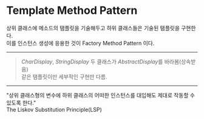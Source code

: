# Template Method Pattern
상위 클래스에 메소드의 탬플릿을 기술해두고 하위 클래스들은 기술된 탬플릿을 구현한다.   
이를 인스턴스 생성에 응용한 것이 Factory Method Pattern 이다.
***
> *CharDisplay*, *StringDisplay* 두 클래스가 *AbstractDisplay*를 바라봄(상속받음)   
> 같은 탬플릿이만 세부적인 구현만 다름.
***
"상위 클래스형의 변수에 하위 클래스의 어떠한 인스턴스를 대입해도 제대로 작동할 수 있도록 한다."   
The Liskov Substitution Principle(LSP)